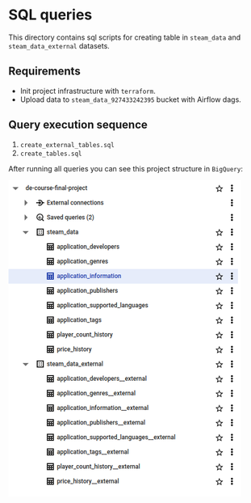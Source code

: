 # SQL queries

This directory contains sql scripts for creating table in `steam_data` and `steam_data_external` datasets.

## Requirements

- Init project infrastructure with `terraform`.
- Upload data to `steam_data_927433242395` bucket with Airflow dags.

## Query execution sequence

1. `create_external_tables.sql`
2. `create_tables.sql`

After running all queries you can see this project structure in `BigQuery`:

![img.png](../docs/img/sql/screenshot_1.png)